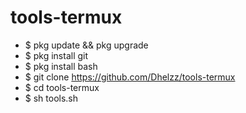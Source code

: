 # tools-termux

* $ pkg update && pkg upgrade 
* $ pkg install git
* $ pkg install bash
* $ git clone https://github.com/Dhelzz/tools-termux
* $ cd tools-termux
* $ sh tools.sh
